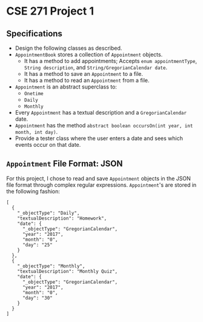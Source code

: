 # CSE 271 Project 1

## Specifications

- Design the following classes as described.
- `AppointmentBook` stores a collection of `Appointment` objects.
  - It has a method to add appointments; Accepts `enum appointmentType`, `String description`, and `String/GregorianCalendar date`.
  - It has a method to save an `Appointment` to a file.
  - It has a method to read an `Appointment` from a file.
- `Appointment` is an abstract superclass to:
  - `Onetime`
  - `Daily`
  - `Monthly`
- Every `Appointment` has a textual description and a `GregorianCalendar` date.
- `Appointment` has the method `abstract boolean occursOn(int year, int month, int day)`.
- Provide a tester class where the user enters a date and sees which events occur on that date.

## `Appointment` File Format: JSON

For this project, I chose to read and save `Appointment` objects in the JSON file format through complex regular expressions. `Appointment`'s are stored in the following fashion:

```
[
  {
    "_objectType": "Daily",
    "textualDescription": "Homework",
    "date": {
      "_objectType": "GregorianCalendar",
      "year": "2017",
      "month": "0",
      "day": "25"
    }
  },
  {
    "_objectType": "Monthly",
    "textualDescription": "Monthly Quiz",
    "date": {
      "_objectType": "GregorianCalendar",
      "year": "2017",
      "month": "0",
      "day": "30"
    }
  }
]
```
